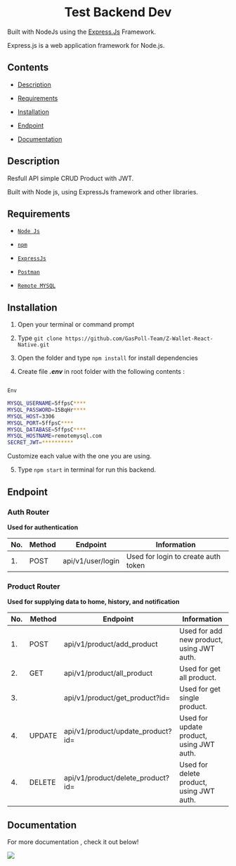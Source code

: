 
<h1 align="center">Test Backend Dev</h1>
  
Built with NodeJs using the <a href="https://en.wikipedia.org/wiki/Express.js">Express.Js</a> Framework.


Express.js is a web application framework for Node.js.</p> 


## Contents

  

-  [Description](#description)

-  [Requirements](#requirements)

-  [Installation](#installation)

-  [Endpoint](#endpoint)

-  [Documentation](#documentation)


  

## Description

  

Resfull API simple CRUD Product with JWT.

Built with Node js, using ExpressJs framework and other libraries.

  

## Requirements

  

-  [`Node Js`](https://nodejs.org/en/)

-  [`npm`](https://www.npmjs.com/get-npm)

-  [`ExpressJs`](https://expressjs.com/)

-  [`Postman`](https://www.postman.com/downloads/)

-  [`Remote MYSQL`](https://remotemysql.com/phpmyadmin/index.php)

  

## Installation

  

1. Open your terminal or command prompt

2. Type `git clone https://github.com/GasPoll-Team/Z-Wallet-React-Native.git`

3. Open the folder and type `npm install` for install dependencies

4. Create file **_.env_** in root folder with the following contents :

  

```bash

Env

MYSQL_USERNAME=5ffpsC****
MYSQL_PASSWORD=15BqHr****
MYSQL_HOST=3306
MYSQL_PORT=5ffpsC****
MYSQL_DATABASE=5ffpsC****
MYSQL_HOSTNAME=remotemysql.com
SECRET_JWT=**********

```

  

Customize each value with the one you are using.
 

5. Type `npm start` in terminal for run this backend.

  

## Endpoint
 

### Auth Router

**Used for authentication**

| No. | Method | Endpoint                           | Information                          |
| --- | ------ | ---------------------------------- | ------------------------------------ |
| 1.  | POST   | api/v1/user/login                  | Used for login to create auth token  |


### Product Router
**Used for supplying data to home, history, and notification**

| No. | Method | Endpoint                             | Information                                                   |
| --- | ------ | ------------------------------------ | ------------------------------------------------------------- |
| 1.  | POST   | api/v1/product/add_product           | Used for add new product, using JWT auth.                     |
| 2.  | GET    | api/v1/product/all_product           | Used for get all product.                                     |
| 3.  |        | api/v1/product/get_product?id=       | Used for get single product.                                  |
| 4.  | UPDATE | api/v1/product/update_product?id=    | Used for update product, using JWT auth.                      |
| 4.  | DELETE | api/v1/product/delete_product?id=    | Used for delete product, using JWT auth.                       |

## Documentation

For more documentation , check it out below!

<a  href="https://documenter.getpostman.com/view/13530339/TW6xoU7C">

<img  src="https://img.shields.io/badge/Documentation-POSTMAN-blue.svg?style=popout&logo=postman"/>

</a>

